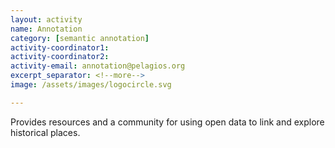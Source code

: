 ```yaml
---
layout: activity
name: Annotation
category: [semantic annotation]
activity-coordinator1:
activity-coordinator2:
activity-email: annotation@pelagios.org
excerpt_separator: <!--more-->
image: /assets/images/logocircle.svg

---
```

Provides resources and a community for using open data to link and explore historical places. <!--more-->
